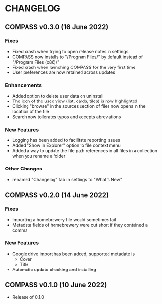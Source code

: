 # CHANGELOG

## COMPASS v0.3.0 (16 June 2022)

### Fixes

- Fixed crash when trying to open release notes in settings
- COMPASS now installs to "/Program Files/" by default instead of "/Program Files (x86)/"
- Fixed crash when launching COMPASS for the very first time
- User preferences are now retained across updates

### Enhancements

- Added option to delete user data on uninstall
- The icon of the used view (list, cards, tiles) is now highlighted
- Clicking "browse" in the sources section of files now opens in the location of the file
- Search now tollerates typos and accepts abreviations

### New Features

- Logging has been added to facilitate reporting issues
- Added "Show in Explorer" option to file context menu
- Added a way to update the file path references in all files in a collection when you rename a folder

### Other Changes

- renamed "Changelog" tab in settings to "What's New"

## COMPASS v0.2.0 (14 June 2022)

### Fixes

- Importing a homebrewery file would sometimes fail
- Metadata fields of homebrewery were cut short if they contained a comma

### New Features

- Google drive import has been added, supported metadate is:
  - Cover
  - Title
- Automatic update checking and installing

## COMPASS v0.1.0 (10 June 2022)

- Release of 0.1.0

